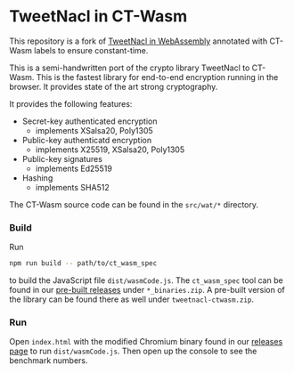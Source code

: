 # TweetNacl in CT-Wasm

This repository is a fork of [TweetNacl in WebAssembly](https://github.com/TorstenStueber/TweetNacl-WebAssembly) annotated with CT-Wasm labels to ensure constant-time.

This is a semi-handwritten port of the crypto library TweetNacl to CT-Wasm. This is the fastest library for end-to-end encryption running in the browser. It provides state of the art strong cryptography.

It provides the following features:

- Secret-key authenticated encryption
	- implements XSalsa20, Poly1305
- Public-key authenticatd encryption
	- implements X25519, XSalsa20, Poly1305
- Public-key signatures
	- implements Ed25519
- Hashing
	- implements SHA512

The CT-Wasm source code can be found in the `src/wat/*` directory. 

### Build

Run
```bash
npm run build -- path/to/ct_wasm_spec
```
to build the JavaScript file `dist/wasmCode.js`.
The `ct_wasm_spec` tool can be found in our
[pre-built releases](https://github.com/PLSysSec/ct-wasm-spec/releases/tag/artifact)
under `*_binaries.zip`. 
A pre-built version of the library 
can be found there as well under `tweetnacl-ctwasm.zip`.

### Run

Open `index.html` with the modified Chromium binary found in our [releases page](https://github.com/PLSysSec/ct-wasm-spec/releases/tag/artifact)
to run `dist/wasmCode.js`. Then open up the console 
to see the benchmark numbers. 
